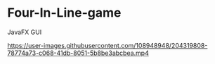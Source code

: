 # Four-In-Line-game
JavaFX GUI


https://user-images.githubusercontent.com/108948948/204319808-78774a73-c068-41db-8051-5b8be3abcbea.mp4

